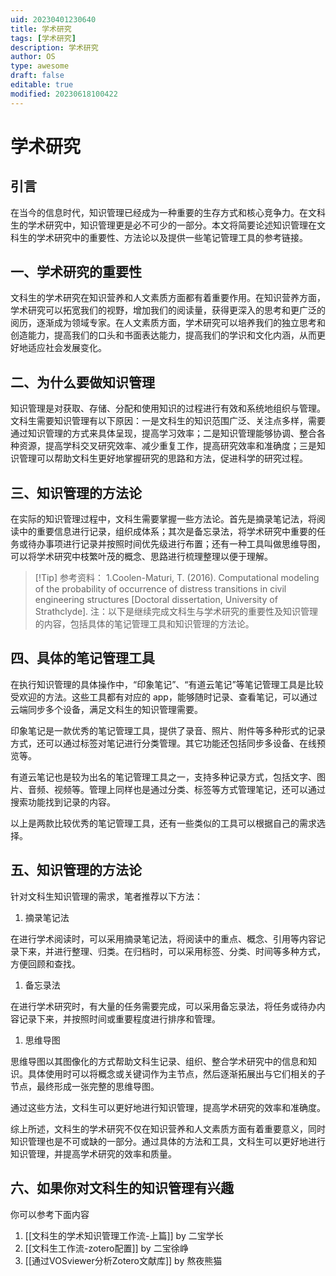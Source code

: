 ```yaml
---
uid: 20230401230640
title: 学术研究
tags: [学术研究]
description: 学术研究
author: OS
type: awesome
draft: false
editable: true
modified: 20230618100422
---
```


# 学术研究

## 引言

在当今的信息时代，知识管理已经成为一种重要的生存方式和核心竞争力。在文科生的学术研究中，知识管理更是必不可少的一部分。本文将简要论述知识管理在文科生的学术研究中的重要性、方法论以及提供一些笔记管理工具的参考链接。

## 一、学术研究的重要性

文科生的学术研究在知识营养和人文素质方面都有着重要作用。在知识营养方面，学术研究可以拓宽我们的视野，增加我们的阅读量，获得更深入的思考和更广泛的阅历，逐渐成为领域专家。在人文素质方面，学术研究可以培养我们的独立思考和创造能力，提高我们的口头和书面表达能力，提高我们的学识和文化内涵，从而更好地适应社会发展变化。

## 二、为什么要做知识管理

知识管理是对获取、存储、分配和使用知识的过程进行有效和系统地组织与管理。文科生需要知识管理有以下原因：一是文科生的知识范围广泛、关注点多样，需要通过知识管理的方式来具体呈现，提高学习效率；二是知识管理能够协调、整合各种资源，提高学科交叉研究效率、减少重复工作，提高研究效率和准确度；三是知识管理可以帮助文科生更好地掌握研究的思路和方法，促进科学的研究过程。

## 三、知识管理的方法论

在实际的知识管理过程中，文科生需要掌握一些方法论。首先是摘录笔记法，将阅读中的重要信息进行记录，组织成体系；其次是备忘录法，将学术研究中重要的任务或待办事项进行记录并按照时间优先级进行布置；还有一种工具叫做思维导图，可以将学术研究中枝繁叶茂的概念、思路进行梳理整理以便于理解。

> [!Tip] 参考资料：
> 1.Coolen-Maturi, T. (2016). Computational modeling of the probability of occurrence of distress transitions in civil engineering structures [Doctoral dissertation, University of Strathclyde].
> 注：以下是继续完成文科生与学术研究的重要性及知识管理的内容，包括具体的笔记管理工具和知识管理的方法论。

## 四、具体的笔记管理工具

在执行知识管理的具体操作中，“印象笔记”、“有道云笔记”等笔记管理工具是比较受欢迎的方法。这些工具都有对应的 app，能够随时记录、查看笔记，可以通过云端同步多个设备，满足文科生的知识管理需要。

印象笔记是一款优秀的笔记管理工具，提供了录音、照片、附件等多种形式的记录方式，还可以通过标签对笔记进行分类管理。其它功能还包括同步多设备、在线预览等。

有道云笔记也是较为出名的笔记管理工具之一，支持多种记录方式，包括文字、图片、音频、视频等。管理上同样也是通过分类、标签等方式管理笔记，还可以通过搜索功能找到记录的内容。

以上是两款比较优秀的笔记管理工具，还有一些类似的工具可以根据自己的需求选择。

## 五、知识管理的方法论

针对文科生知识管理的需求，笔者推荐以下方法：

1. 摘录笔记法

在进行学术阅读时，可以采用摘录笔记法，将阅读中的重点、概念、引用等内容记录下来，并进行整理、归类。在归档时，可以采用标签、分类、时间等多种方式，方便回顾和查找。

1. 备忘录法

在进行学术研究时，有大量的任务需要完成，可以采用备忘录法，将任务或待办内容记录下来，并按照时间或重要程度进行排序和管理。

1. 思维导图

思维导图以其图像化的方式帮助文科生记录、组织、整合学术研究中的信息和知识。具体使用时可以将概念或关键词作为主节点，然后逐渐拓展出与它们相关的子节点，最终形成一张完整的思维导图。

通过这些方法，文科生可以更好地进行知识管理，提高学术研究的效率和准确度。

综上所述，文科生的学术研究不仅在知识营养和人文素质方面有着重要意义，同时知识管理也是不可或缺的一部分。通过具体的方法和工具，文科生可以更好地进行知识管理，并提高学术研究的效率和质量。

## 六、如果你对文科生的知识管理有兴趣

你可以参考下面内容

1. [[文科生的学术知识管理工作流-上篇]] by 二宝学长
2. [[文科生工作流-zotero配置]] by 二宝徐峥
3. [[通过VOSviewer分析Zotero文献库]] by 熬夜熊猫